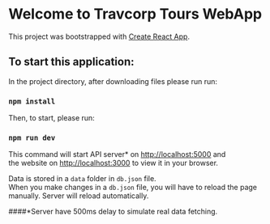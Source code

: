 # Welcome to Travcorp Tours WebApp

This project was bootstrapped with [Create React App](https://github.com/facebook/create-react-app).

## To start this application:

In the project directory, after downloading files please run run:

### `npm install`

Then, to start, please run:

### `npm run dev`

This command will start API server* on [http://localhost:5000](http://localhost:5000)  and \
the website on [http://localhost:3000](http://localhost:3000) to view it in your browser.

Data is stored in a `data` folder in `db.json` file. \
When you make changes in a `db.json` file, you will have to reload the page manually. Server will reload automatically.

####*Server have 500ms delay to simulate real data fetching. 


